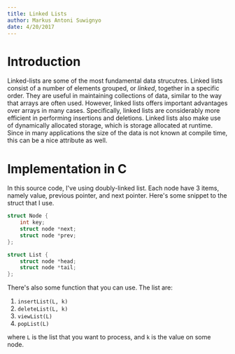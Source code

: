 ```yaml
---  
title: Linked Lists
author: Markus Antoni Suwignyo
date: 4/20/2017
---  
```


# Introduction

Linked-lists are some of the most fundamental data strucutres. Linked lists consist of a number of elements grouped, or _linked_, together in a specific order. They are useful in maintaining collections of data, similar to the way that arrays are often used. However, linked lists offers important advantages over arrays in many cases. Specifically, linked lists are considerably more efficient in performing insertions and deletions. Linked lists also make use of dynamically allocated storage, which is storage allocated at runtime. Since in many applications the size of the data is not known at compile time, this can be a nice attribute as well.

# Implementation in C

In this source code, I've using doubly-linked list. Each node have 3 items, namely value, previous pointer, and next pointer. Here's some snippet to the struct that I use.

```c
struct Node {
    int key;
    struct node *next;
    struct node *prev;
};

struct List {
    struct node *head;
    struct node *tail;
};
```

There's also some function that you can use. The list are:

1. `insertList(L, k)`
2. `deleteList(L, k)`
3. `viewList(L)`
4. `popList(L)`

where `L` is the list that you want to process, and `k` is the value on some node.
